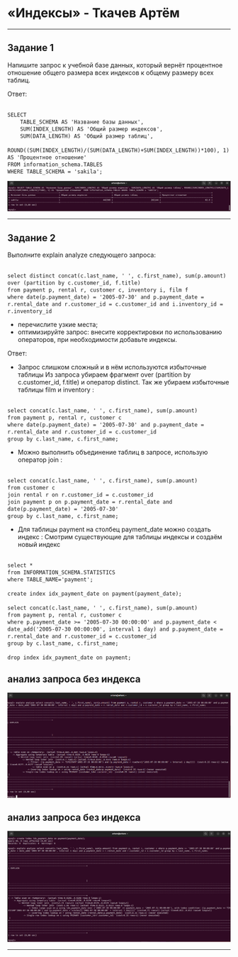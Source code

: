 # «Индексы» - Ткачев Артём

---

## Задание 1

Напишите запрос к учебной базе данных, который вернёт процентное отношение общего размера всех индексов к общему размеру всех таблиц.

Ответ: 

``` 

SELECT 
	TABLE_SCHEMA AS 'Название базы данных', 
	SUM(INDEX_LENGTH) AS 'Общий размер индексов', 
	SUM(DATA_LENGTH) AS 'Общий размер таблиц', 
	ROUND((SUM(INDEX_LENGTH)/(SUM(DATA_LENGTH)+SUM(INDEX_LENGTH))*100), 1) AS 'Процентное отношение'
FROM information_schema.TABLES
WHERE TABLE_SCHEMA = 'sakila';

 ```

![alt text](https://github.com/Artem-Tckachew/12-05-hw/blob/main/1.png)

---

## Задание 2

Выполните explain analyze следующего запроса:

``` 

select distinct concat(c.last_name, ' ', c.first_name), sum(p.amount) over (partition by c.customer_id, f.title)
from payment p, rental r, customer c, inventory i, film f
where date(p.payment_date) = '2005-07-30' and p.payment_date = r.rental_date and r.customer_id = c.customer_id and i.inventory_id = r.inventory_id

 ```

* перечислите узкие места;
* оптимизируйте запрос: внесите корректировки по использованию операторов, при необходимости добавьте индексы.

Ответ: 

* Запрос слишком сложный и в нём используются избыточные таблицы Из запроса убираем фрагмент over (partition by c.customer_id, f.title) и оператор distinct. Так же убираем избыточные таблицы film и inventory :

``` 

select concat(c.last_name, ' ', c.first_name), sum(p.amount)
from payment p, rental r, customer c
where date(p.payment_date) = '2005-07-30' and p.payment_date = r.rental_date and r.customer_id = c.customer_id
group by c.last_name, c.first_name;

 ```

* Можно выполнить объединение таблиц в запросе, использую оператор join :

``` 

select concat(c.last_name, ' ', c.first_name), sum(p.amount)
from customer c
join rental r on r.customer_id = c.customer_id
join payment p on p.payment_date = r.rental_date and date(p.payment_date) = '2005-07-30'
group by c.last_name, c.first_name;

 ```

* Для таблицы payment на столбец payment_date можно создать индекс : Смотрим существующие для таблицы индексы и создаём новый индекс

``` 

select *
from INFORMATION_SCHEMA.STATISTICS
where TABLE_NAME='payment';

create index idx_payment_date on payment(payment_date);

select concat(c.last_name, ' ', c.first_name), sum(p.amount)
from payment p, rental r, customer c
where p.payment_date >= '2005-07-30 00:00:00' and p.payment_date < date_add('2005-07-30 00:00:00', interval 1 day) and p.payment_date = r.rental_date and r.customer_id = c.customer_id
group by c.last_name, c.first_name;

drop index idx_payment_date on payment;

 ```

## анализ запроса без индекса

![alt text](https://github.com/Artem-Tckachew/12-05-hw/blob/main/2.png)

## анализ запроса без индекса

![alt text](https://github.com/Artem-Tckachew/12-05-hw/blob/main/3.png)


---